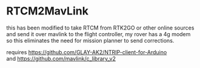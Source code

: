 ﻿# RTCM2MavLink

this has been modified to take RTCM from RTK2GO or other online sources and send it over mavlink to the flight controller, my rover has a 4g modem so this eliminates the need for mission planner to send corrections. 

requires https://github.com/GLAY-AK2/NTRIP-client-for-Arduino     
and https://github.com/mavlink/c_library_v2      
